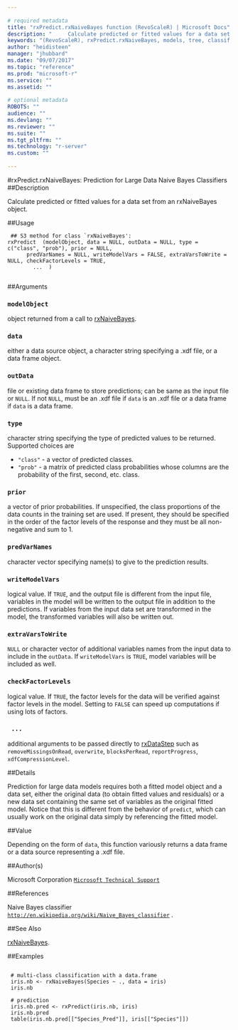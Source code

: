 ```yaml
--- 
 
# required metadata 
title: "rxPredict.rxNaiveBayes function (RevoScaleR) | Microsoft Docs" 
description: "     Calculate predicted or fitted values for a data set from an rxNaiveBayes object. " 
keywords: "(RevoScaleR), rxPredict.rxNaiveBayes, models, tree, classif, classification" 
author: "heidisteen" 
manager: "jhubbard" 
ms.date: "09/07/2017" 
ms.topic: "reference" 
ms.prod: "microsoft-r" 
ms.service: "" 
ms.assetid: "" 
 
# optional metadata 
ROBOTS: "" 
audience: "" 
ms.devlang: "" 
ms.reviewer: "" 
ms.suite: "" 
ms.tgt_pltfrm: "" 
ms.technology: "r-server" 
ms.custom: "" 
 
--- 
```

 
 
 #rxPredict.rxNaiveBayes: Prediction for Large Data Naive Bayes Classifiers 
 ##Description
 
Calculate predicted or fitted values for a data set from an rxNaiveBayes object.
 
 
 ##Usage

```   
 ## S3 method for class `rxNaiveBayes':
rxPredict  (modelObject, data = NULL, outData = NULL, type = c("class", "prob"), prior = NULL,
      predVarNames = NULL, writeModelVars = FALSE, extraVarsToWrite = NULL, checkFactorLevels = TRUE,
        ...  )
 
```
 
 ##Arguments

   
    
 ### `modelObject`
  object returned from a call to [rxNaiveBayes](rxNaiveBayes.md). 
  
    
 ### `data`
  either a data source object, a character string  specifying a .xdf file, or a data frame object. 
  
    
 ### `outData`
  file or existing data frame to store predictions;  can be same as the input file or `NULL`.  If not `NULL`, must be an .xdf file if `data` is an .xdf file  or a data frame if `data` is a data frame. 
  
    
 ### `type`
  character string specifying the type of predicted values to be returned. Supported choices are  
* `"class"` -  a vector of predicted classes.   
* `"prob"` -  a matrix of predicted class probabilities whose columns are the probability of the first, second, etc. class.   
  
  
    
 ### `prior`
  a vector of prior probabilities.  If unspecified, the class proportions of the data counts in the training set are used. If present, they should be specified in the order of the factor levels of the response and they must be all non-negative and sum to 1.  
  
  
    
 ### `predVarNames`
  character vector specifying name(s) to give to the prediction results. 
  
    
 ### `writeModelVars`
  logical value. If `TRUE`, and the output file is different from the input file,  variables in the model will be written to the output file in addition to the predictions.  If variables from the input data set are transformed in the model,  the transformed variables will also be written out. 
  
    
 ### `extraVarsToWrite`
  `NULL` or character vector of additional variables names from the input data to include in the `outData`.   If `writeModelVars` is `TRUE`,  model variables will be included as well. 
  
    
 ### `checkFactorLevels`
  logical value. If `TRUE`, the factor levels for the data  will be verified against factor levels in the model.  Setting to `FALSE` can speed up computations if using lots of factors. 
  
  
    
 ### ` ...`
  additional arguments to be passed directly to [rxDataStep](rxDataStep.md) such as `removeMissingsOnRead`, `overwrite`,  `blocksPerRead`, `reportProgress`, `xdfCompressionLevel`. 
  
 
 
 ##Details
 
Prediction for large data models requires both a fitted model object and a data set, either the
original data (to obtain fitted values and residuals) or a new data set containing the same set
of variables as the original fitted model. Notice that this is different from the behavior of
`predict`, which can usually work on the original data simply by referencing the fitted model.
 
 
 ##Value
 
Depending on the form of `data`, this function variously returns a data frame or a data source
representing a .xdf file.
 
 ##Author(s)
 
Microsoft Corporation [`Microsoft Technical Support`](https://go.microsoft.com/fwlink/?LinkID=698556&clcid=0x409)

 
 
 ##References
 
Naive Bayes classifier
[`http://en.wikipedia.org/wiki/Naive_Bayes_classifier`](http://en.wikipedia.org/wiki/Naive_Bayes_classifier)
.
 
 
 ##See Also
 
[rxNaiveBayes](rxNaiveBayes.md).
   
 ##Examples

 ```
   
  # multi-class classification with a data.frame
  iris.nb <- rxNaiveBayes(Species ~ ., data = iris)
  iris.nb
  
  # prediction
  iris.nb.pred <- rxPredict(iris.nb, iris)
  iris.nb.pred
  table(iris.nb.pred[["Species_Pred"]], iris[["Species"]])
 
```
 
 
 
 
 
